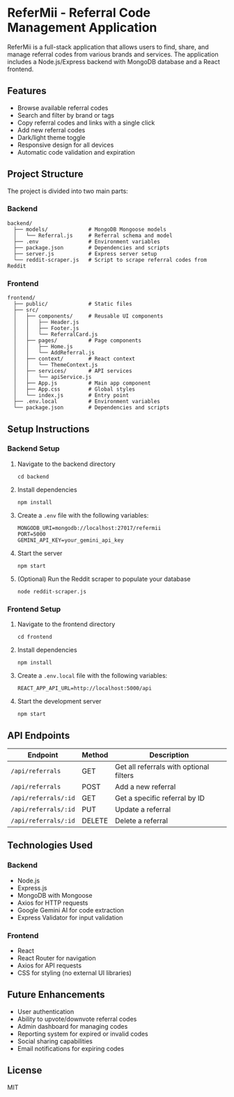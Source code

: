# ReferMii - Referral Code Management Application

ReferMii is a full-stack application that allows users to find, share, and manage referral codes from various brands and services. The application includes a Node.js/Express backend with MongoDB database and a React frontend.

## Features

- Browse available referral codes
- Search and filter by brand or tags
- Copy referral codes and links with a single click
- Add new referral codes
- Dark/light theme toggle
- Responsive design for all devices
- Automatic code validation and expiration

## Project Structure

The project is divided into two main parts:

### Backend

```
backend/
  ├── models/             # MongoDB Mongoose models
  │   └── Referral.js     # Referral schema and model
  ├── .env                # Environment variables
  ├── package.json        # Dependencies and scripts
  ├── server.js           # Express server setup
  └── reddit-scraper.js   # Script to scrape referral codes from Reddit
```

### Frontend

```
frontend/
  ├── public/             # Static files
  ├── src/
  │   ├── components/     # Reusable UI components
  │   │   ├── Header.js
  │   │   ├── Footer.js
  │   │   └── ReferralCard.js
  │   ├── pages/          # Page components
  │   │   ├── Home.js
  │   │   └── AddReferral.js
  │   ├── context/        # React context
  │   │   └── ThemeContext.js
  │   ├── services/       # API services
  │   │   └── apiService.js
  │   ├── App.js          # Main app component
  │   ├── App.css         # Global styles
  │   └── index.js        # Entry point
  ├── .env.local          # Environment variables
  └── package.json        # Dependencies and scripts
```

## Setup Instructions

### Backend Setup

1. Navigate to the backend directory
   ```
   cd backend
   ```

2. Install dependencies
   ```
   npm install
   ```

3. Create a `.env` file with the following variables:
   ```
   MONGODB_URI=mongodb://localhost:27017/refermii
   PORT=5000
   GEMINI_API_KEY=your_gemini_api_key
   ```

4. Start the server
   ```
   npm start
   ```

5. (Optional) Run the Reddit scraper to populate your database
   ```
   node reddit-scraper.js
   ```

### Frontend Setup

1. Navigate to the frontend directory
   ```
   cd frontend
   ```

2. Install dependencies
   ```
   npm install
   ```

3. Create a `.env.local` file with the following variables:
   ```
   REACT_APP_API_URL=http://localhost:5000/api
   ```

4. Start the development server
   ```
   npm start
   ```

## API Endpoints

| Endpoint | Method | Description |
|----------|--------|-------------|
| `/api/referrals` | GET | Get all referrals with optional filters |
| `/api/referrals` | POST | Add a new referral |
| `/api/referrals/:id` | GET | Get a specific referral by ID |
| `/api/referrals/:id` | PUT | Update a referral |
| `/api/referrals/:id` | DELETE | Delete a referral |

## Technologies Used

### Backend
- Node.js
- Express.js
- MongoDB with Mongoose
- Axios for HTTP requests
- Google Gemini AI for code extraction
- Express Validator for input validation

### Frontend
- React
- React Router for navigation
- Axios for API requests
- CSS for styling (no external UI libraries)

## Future Enhancements

- User authentication
- Ability to upvote/downvote referral codes
- Admin dashboard for managing codes
- Reporting system for expired or invalid codes
- Social sharing capabilities
- Email notifications for expiring codes

## License

MIT